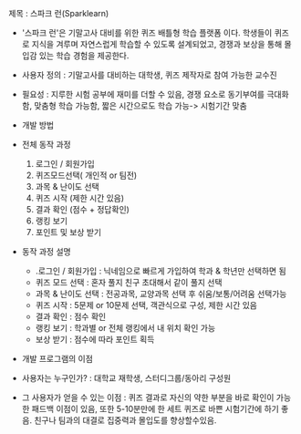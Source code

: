 
제목 : 스파크 런(Sparklearn)

- '스파크 런'은 기말고사 대비를 위한 퀴즈 배틀형 학습 플랫폼 이다. 학생들이 퀴즈로 지식을 겨루며 자연스럽게 학습할 수 있도록 설계되었고, 경쟁과 보상을 통해 몰입감 있는 학습 경험을 제공한다.
-  사용자 정의 : 기말고사를 대비하는 대학생, 퀴즈 제작자로 참여 가능한 교수진

- 필요성 : 지루한 시험 공부에 재미를 더할 수 있음, 경쟁 요소로 동기부여를 극대화 함, 맞춤형 학습 가능함, 짧은 시간으로도 학습 가능-> 시험기간 맞춤

- 개발 방법
- 전체 동작 과정
	1. 로그인 / 회원가입
	2. 퀴즈모드선택( 개인적 or 팀전)
	3. 과목 & 난이도 선택
	4. 퀴즈 시작 (제한 시간 있음)
	5. 결과 확인 (점수 + 정답확인)
	6. 랭킹 보기
	7. 포인트 및 보상 받기
- 동작 과정 설명
	- .로그인 / 회원가입 : 닉네임으로 빠르게 가입하여 학과 & 학년만 선택하면 됨
	- 퀴즈 모드 선택 : 혼자 풀지 친구 초대해서 같이 풀지 선택
	- 과목 & 난이도 선택 : 전공과목, 교양과목 선택 후 쉬움/보통/어려움 선택가능
	- 퀴즈 시작 : 5문제 or 10문제 선택, 객관식으로 구성, 제한 시간 있음
	- 결과 확인 : 점수 확인
	- 랭킹 보기 : 학과별 or 전체 랭킹에서 내 위치 확인 가능
	- 보상 받기 : 점수에 따라 포인트 획득
	
- 개발 프로그램의 이점
- 사용자는 누구인가?  : 대학교 재학생, 스터디그룹/동아리 구성원
		 
- 그 사용자가 얻을 수 있는 이점 : 퀴즈 결과로 자신의 약한 부분을 바로 확인이 가능한 패드백 이점이 있음, 또한 5-10분만에 한 세트 퀴즈로 바쁜 시험기간에 하기 좋음. 친구나 팀과의 대결로 집중력과 몰입도를 향상할수있음.


